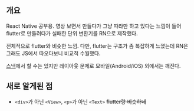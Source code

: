 ## 개요

React Native 공부용. 영상 보면서 만들다가 그냥 따라만 하고 있다는 느낌이 들어 flutter로 만들려다가 실패한 단위 변환기를 RN으로 제작했다.

전체적으로 flutter와 비슷한 느낌. 다만, flutter는 구조가 좀 복잡하게 느꼈는데 RN은 그래도 JS에서 따오다보니 비교적 수월했다.

[스낵](https://snack.expo.dev/@qlife1146/github.com-qlife1146-unitconverter_rn)에서 할 수는 있지만 레이아웃 문제로 모바일(Android/iOS) 외에서는 깨진다.

## 새로 알게된 점
-   `<div>`가 아닌 `<View>`, `<p>`가 아닌 `<Text>` ~~flutter랑 비슷하네~~
